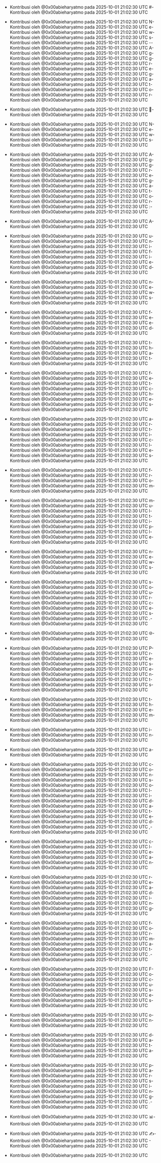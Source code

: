 - Kontribusi oleh @0x00abieharyatmo pada 2025-10-01 21:02:30 UTC
#- Kontribusi oleh @0x00abieharyatmo pada 2025-10-01 21:02:30 UTC
 - Kontribusi oleh @0x00abieharyatmo pada 2025-10-01 21:02:30 UTC
N- Kontribusi oleh @0x00abieharyatmo pada 2025-10-01 21:02:30 UTC
e- Kontribusi oleh @0x00abieharyatmo pada 2025-10-01 21:02:30 UTC
w- Kontribusi oleh @0x00abieharyatmo pada 2025-10-01 21:02:30 UTC
s- Kontribusi oleh @0x00abieharyatmo pada 2025-10-01 21:02:30 UTC
-- Kontribusi oleh @0x00abieharyatmo pada 2025-10-01 21:02:30 UTC
A- Kontribusi oleh @0x00abieharyatmo pada 2025-10-01 21:02:30 UTC
g- Kontribusi oleh @0x00abieharyatmo pada 2025-10-01 21:02:30 UTC
g- Kontribusi oleh @0x00abieharyatmo pada 2025-10-01 21:02:30 UTC
r- Kontribusi oleh @0x00abieharyatmo pada 2025-10-01 21:02:30 UTC
e- Kontribusi oleh @0x00abieharyatmo pada 2025-10-01 21:02:30 UTC
g- Kontribusi oleh @0x00abieharyatmo pada 2025-10-01 21:02:30 UTC
a- Kontribusi oleh @0x00abieharyatmo pada 2025-10-01 21:02:30 UTC
t- Kontribusi oleh @0x00abieharyatmo pada 2025-10-01 21:02:30 UTC
o- Kontribusi oleh @0x00abieharyatmo pada 2025-10-01 21:02:30 UTC
r- Kontribusi oleh @0x00abieharyatmo pada 2025-10-01 21:02:30 UTC

- Kontribusi oleh @0x00abieharyatmo pada 2025-10-01 21:02:30 UTC
📰- Kontribusi oleh @0x00abieharyatmo pada 2025-10-01 21:02:30 UTC
 - Kontribusi oleh @0x00abieharyatmo pada 2025-10-01 21:02:30 UTC
N- Kontribusi oleh @0x00abieharyatmo pada 2025-10-01 21:02:30 UTC
e- Kontribusi oleh @0x00abieharyatmo pada 2025-10-01 21:02:30 UTC
w- Kontribusi oleh @0x00abieharyatmo pada 2025-10-01 21:02:30 UTC
s- Kontribusi oleh @0x00abieharyatmo pada 2025-10-01 21:02:30 UTC
 - Kontribusi oleh @0x00abieharyatmo pada 2025-10-01 21:02:30 UTC
A- Kontribusi oleh @0x00abieharyatmo pada 2025-10-01 21:02:30 UTC
g- Kontribusi oleh @0x00abieharyatmo pada 2025-10-01 21:02:30 UTC
g- Kontribusi oleh @0x00abieharyatmo pada 2025-10-01 21:02:30 UTC
r- Kontribusi oleh @0x00abieharyatmo pada 2025-10-01 21:02:30 UTC
e- Kontribusi oleh @0x00abieharyatmo pada 2025-10-01 21:02:30 UTC
g- Kontribusi oleh @0x00abieharyatmo pada 2025-10-01 21:02:30 UTC
a- Kontribusi oleh @0x00abieharyatmo pada 2025-10-01 21:02:30 UTC
t- Kontribusi oleh @0x00abieharyatmo pada 2025-10-01 21:02:30 UTC
o- Kontribusi oleh @0x00abieharyatmo pada 2025-10-01 21:02:30 UTC
r- Kontribusi oleh @0x00abieharyatmo pada 2025-10-01 21:02:30 UTC
:- Kontribusi oleh @0x00abieharyatmo pada 2025-10-01 21:02:30 UTC
 - Kontribusi oleh @0x00abieharyatmo pada 2025-10-01 21:02:30 UTC
A- Kontribusi oleh @0x00abieharyatmo pada 2025-10-01 21:02:30 UTC
 - Kontribusi oleh @0x00abieharyatmo pada 2025-10-01 21:02:30 UTC
u- Kontribusi oleh @0x00abieharyatmo pada 2025-10-01 21:02:30 UTC
n- Kontribusi oleh @0x00abieharyatmo pada 2025-10-01 21:02:30 UTC
i- Kontribusi oleh @0x00abieharyatmo pada 2025-10-01 21:02:30 UTC
f- Kontribusi oleh @0x00abieharyatmo pada 2025-10-01 21:02:30 UTC
i- Kontribusi oleh @0x00abieharyatmo pada 2025-10-01 21:02:30 UTC
e- Kontribusi oleh @0x00abieharyatmo pada 2025-10-01 21:02:30 UTC
d- Kontribusi oleh @0x00abieharyatmo pada 2025-10-01 21:02:30 UTC
 - Kontribusi oleh @0x00abieharyatmo pada 2025-10-01 21:02:30 UTC
n- Kontribusi oleh @0x00abieharyatmo pada 2025-10-01 21:02:30 UTC
e- Kontribusi oleh @0x00abieharyatmo pada 2025-10-01 21:02:30 UTC
w- Kontribusi oleh @0x00abieharyatmo pada 2025-10-01 21:02:30 UTC
s- Kontribusi oleh @0x00abieharyatmo pada 2025-10-01 21:02:30 UTC
 - Kontribusi oleh @0x00abieharyatmo pada 2025-10-01 21:02:30 UTC
f- Kontribusi oleh @0x00abieharyatmo pada 2025-10-01 21:02:30 UTC
e- Kontribusi oleh @0x00abieharyatmo pada 2025-10-01 21:02:30 UTC
e- Kontribusi oleh @0x00abieharyatmo pada 2025-10-01 21:02:30 UTC
d- Kontribusi oleh @0x00abieharyatmo pada 2025-10-01 21:02:30 UTC
 - Kontribusi oleh @0x00abieharyatmo pada 2025-10-01 21:02:30 UTC
t- Kontribusi oleh @0x00abieharyatmo pada 2025-10-01 21:02:30 UTC
h- Kontribusi oleh @0x00abieharyatmo pada 2025-10-01 21:02:30 UTC
a- Kontribusi oleh @0x00abieharyatmo pada 2025-10-01 21:02:30 UTC
t- Kontribusi oleh @0x00abieharyatmo pada 2025-10-01 21:02:30 UTC
 - Kontribusi oleh @0x00abieharyatmo pada 2025-10-01 21:02:30 UTC
f- Kontribusi oleh @0x00abieharyatmo pada 2025-10-01 21:02:30 UTC
e- Kontribusi oleh @0x00abieharyatmo pada 2025-10-01 21:02:30 UTC
t- Kontribusi oleh @0x00abieharyatmo pada 2025-10-01 21:02:30 UTC
c- Kontribusi oleh @0x00abieharyatmo pada 2025-10-01 21:02:30 UTC
h- Kontribusi oleh @0x00abieharyatmo pada 2025-10-01 21:02:30 UTC
e- Kontribusi oleh @0x00abieharyatmo pada 2025-10-01 21:02:30 UTC
s- Kontribusi oleh @0x00abieharyatmo pada 2025-10-01 21:02:30 UTC
 - Kontribusi oleh @0x00abieharyatmo pada 2025-10-01 21:02:30 UTC
a- Kontribusi oleh @0x00abieharyatmo pada 2025-10-01 21:02:30 UTC
r- Kontribusi oleh @0x00abieharyatmo pada 2025-10-01 21:02:30 UTC
t- Kontribusi oleh @0x00abieharyatmo pada 2025-10-01 21:02:30 UTC
i- Kontribusi oleh @0x00abieharyatmo pada 2025-10-01 21:02:30 UTC
c- Kontribusi oleh @0x00abieharyatmo pada 2025-10-01 21:02:30 UTC
l- Kontribusi oleh @0x00abieharyatmo pada 2025-10-01 21:02:30 UTC
e- Kontribusi oleh @0x00abieharyatmo pada 2025-10-01 21:02:30 UTC
s- Kontribusi oleh @0x00abieharyatmo pada 2025-10-01 21:02:30 UTC
 - Kontribusi oleh @0x00abieharyatmo pada 2025-10-01 21:02:30 UTC
f- Kontribusi oleh @0x00abieharyatmo pada 2025-10-01 21:02:30 UTC
r- Kontribusi oleh @0x00abieharyatmo pada 2025-10-01 21:02:30 UTC
o- Kontribusi oleh @0x00abieharyatmo pada 2025-10-01 21:02:30 UTC
m- Kontribusi oleh @0x00abieharyatmo pada 2025-10-01 21:02:30 UTC
 - Kontribusi oleh @0x00abieharyatmo pada 2025-10-01 21:02:30 UTC
m- Kontribusi oleh @0x00abieharyatmo pada 2025-10-01 21:02:30 UTC
u- Kontribusi oleh @0x00abieharyatmo pada 2025-10-01 21:02:30 UTC
l- Kontribusi oleh @0x00abieharyatmo pada 2025-10-01 21:02:30 UTC
t- Kontribusi oleh @0x00abieharyatmo pada 2025-10-01 21:02:30 UTC
i- Kontribusi oleh @0x00abieharyatmo pada 2025-10-01 21:02:30 UTC
p- Kontribusi oleh @0x00abieharyatmo pada 2025-10-01 21:02:30 UTC
l- Kontribusi oleh @0x00abieharyatmo pada 2025-10-01 21:02:30 UTC
e- Kontribusi oleh @0x00abieharyatmo pada 2025-10-01 21:02:30 UTC
 - Kontribusi oleh @0x00abieharyatmo pada 2025-10-01 21:02:30 UTC
n- Kontribusi oleh @0x00abieharyatmo pada 2025-10-01 21:02:30 UTC
e- Kontribusi oleh @0x00abieharyatmo pada 2025-10-01 21:02:30 UTC
w- Kontribusi oleh @0x00abieharyatmo pada 2025-10-01 21:02:30 UTC
s- Kontribusi oleh @0x00abieharyatmo pada 2025-10-01 21:02:30 UTC
 - Kontribusi oleh @0x00abieharyatmo pada 2025-10-01 21:02:30 UTC
s- Kontribusi oleh @0x00abieharyatmo pada 2025-10-01 21:02:30 UTC
o- Kontribusi oleh @0x00abieharyatmo pada 2025-10-01 21:02:30 UTC
u- Kontribusi oleh @0x00abieharyatmo pada 2025-10-01 21:02:30 UTC
r- Kontribusi oleh @0x00abieharyatmo pada 2025-10-01 21:02:30 UTC
c- Kontribusi oleh @0x00abieharyatmo pada 2025-10-01 21:02:30 UTC
e- Kontribusi oleh @0x00abieharyatmo pada 2025-10-01 21:02:30 UTC
s- Kontribusi oleh @0x00abieharyatmo pada 2025-10-01 21:02:30 UTC
.- Kontribusi oleh @0x00abieharyatmo pada 2025-10-01 21:02:30 UTC
 - Kontribusi oleh @0x00abieharyatmo pada 2025-10-01 21:02:30 UTC
🌐- Kontribusi oleh @0x00abieharyatmo pada 2025-10-01 21:02:30 UTC
 - Kontribusi oleh @0x00abieharyatmo pada 2025-10-01 21:02:30 UTC
P- Kontribusi oleh @0x00abieharyatmo pada 2025-10-01 21:02:30 UTC
r- Kontribusi oleh @0x00abieharyatmo pada 2025-10-01 21:02:30 UTC
e- Kontribusi oleh @0x00abieharyatmo pada 2025-10-01 21:02:30 UTC
s- Kontribusi oleh @0x00abieharyatmo pada 2025-10-01 21:02:30 UTC
e- Kontribusi oleh @0x00abieharyatmo pada 2025-10-01 21:02:30 UTC
n- Kontribusi oleh @0x00abieharyatmo pada 2025-10-01 21:02:30 UTC
t- Kontribusi oleh @0x00abieharyatmo pada 2025-10-01 21:02:30 UTC
s- Kontribusi oleh @0x00abieharyatmo pada 2025-10-01 21:02:30 UTC
 - Kontribusi oleh @0x00abieharyatmo pada 2025-10-01 21:02:30 UTC
t- Kontribusi oleh @0x00abieharyatmo pada 2025-10-01 21:02:30 UTC
h- Kontribusi oleh @0x00abieharyatmo pada 2025-10-01 21:02:30 UTC
e- Kontribusi oleh @0x00abieharyatmo pada 2025-10-01 21:02:30 UTC
m- Kontribusi oleh @0x00abieharyatmo pada 2025-10-01 21:02:30 UTC
 - Kontribusi oleh @0x00abieharyatmo pada 2025-10-01 21:02:30 UTC
i- Kontribusi oleh @0x00abieharyatmo pada 2025-10-01 21:02:30 UTC
n- Kontribusi oleh @0x00abieharyatmo pada 2025-10-01 21:02:30 UTC
 - Kontribusi oleh @0x00abieharyatmo pada 2025-10-01 21:02:30 UTC
a- Kontribusi oleh @0x00abieharyatmo pada 2025-10-01 21:02:30 UTC
 - Kontribusi oleh @0x00abieharyatmo pada 2025-10-01 21:02:30 UTC
c- Kontribusi oleh @0x00abieharyatmo pada 2025-10-01 21:02:30 UTC
o- Kontribusi oleh @0x00abieharyatmo pada 2025-10-01 21:02:30 UTC
n- Kontribusi oleh @0x00abieharyatmo pada 2025-10-01 21:02:30 UTC
s- Kontribusi oleh @0x00abieharyatmo pada 2025-10-01 21:02:30 UTC
o- Kontribusi oleh @0x00abieharyatmo pada 2025-10-01 21:02:30 UTC
l- Kontribusi oleh @0x00abieharyatmo pada 2025-10-01 21:02:30 UTC
i- Kontribusi oleh @0x00abieharyatmo pada 2025-10-01 21:02:30 UTC
d- Kontribusi oleh @0x00abieharyatmo pada 2025-10-01 21:02:30 UTC
a- Kontribusi oleh @0x00abieharyatmo pada 2025-10-01 21:02:30 UTC
t- Kontribusi oleh @0x00abieharyatmo pada 2025-10-01 21:02:30 UTC
e- Kontribusi oleh @0x00abieharyatmo pada 2025-10-01 21:02:30 UTC
d- Kontribusi oleh @0x00abieharyatmo pada 2025-10-01 21:02:30 UTC
,- Kontribusi oleh @0x00abieharyatmo pada 2025-10-01 21:02:30 UTC
 - Kontribusi oleh @0x00abieharyatmo pada 2025-10-01 21:02:30 UTC
c- Kontribusi oleh @0x00abieharyatmo pada 2025-10-01 21:02:30 UTC
l- Kontribusi oleh @0x00abieharyatmo pada 2025-10-01 21:02:30 UTC
e- Kontribusi oleh @0x00abieharyatmo pada 2025-10-01 21:02:30 UTC
a- Kontribusi oleh @0x00abieharyatmo pada 2025-10-01 21:02:30 UTC
n- Kontribusi oleh @0x00abieharyatmo pada 2025-10-01 21:02:30 UTC
 - Kontribusi oleh @0x00abieharyatmo pada 2025-10-01 21:02:30 UTC
r- Kontribusi oleh @0x00abieharyatmo pada 2025-10-01 21:02:30 UTC
e- Kontribusi oleh @0x00abieharyatmo pada 2025-10-01 21:02:30 UTC
a- Kontribusi oleh @0x00abieharyatmo pada 2025-10-01 21:02:30 UTC
d- Kontribusi oleh @0x00abieharyatmo pada 2025-10-01 21:02:30 UTC
i- Kontribusi oleh @0x00abieharyatmo pada 2025-10-01 21:02:30 UTC
n- Kontribusi oleh @0x00abieharyatmo pada 2025-10-01 21:02:30 UTC
g- Kontribusi oleh @0x00abieharyatmo pada 2025-10-01 21:02:30 UTC
 - Kontribusi oleh @0x00abieharyatmo pada 2025-10-01 21:02:30 UTC
f- Kontribusi oleh @0x00abieharyatmo pada 2025-10-01 21:02:30 UTC
o- Kontribusi oleh @0x00abieharyatmo pada 2025-10-01 21:02:30 UTC
r- Kontribusi oleh @0x00abieharyatmo pada 2025-10-01 21:02:30 UTC
m- Kontribusi oleh @0x00abieharyatmo pada 2025-10-01 21:02:30 UTC
a- Kontribusi oleh @0x00abieharyatmo pada 2025-10-01 21:02:30 UTC
t- Kontribusi oleh @0x00abieharyatmo pada 2025-10-01 21:02:30 UTC
.- Kontribusi oleh @0x00abieharyatmo pada 2025-10-01 21:02:30 UTC
 - Kontribusi oleh @0x00abieharyatmo pada 2025-10-01 21:02:30 UTC
F- Kontribusi oleh @0x00abieharyatmo pada 2025-10-01 21:02:30 UTC
o- Kontribusi oleh @0x00abieharyatmo pada 2025-10-01 21:02:30 UTC
c- Kontribusi oleh @0x00abieharyatmo pada 2025-10-01 21:02:30 UTC
u- Kontribusi oleh @0x00abieharyatmo pada 2025-10-01 21:02:30 UTC
s- Kontribusi oleh @0x00abieharyatmo pada 2025-10-01 21:02:30 UTC
e- Kontribusi oleh @0x00abieharyatmo pada 2025-10-01 21:02:30 UTC
s- Kontribusi oleh @0x00abieharyatmo pada 2025-10-01 21:02:30 UTC
 - Kontribusi oleh @0x00abieharyatmo pada 2025-10-01 21:02:30 UTC
o- Kontribusi oleh @0x00abieharyatmo pada 2025-10-01 21:02:30 UTC
n- Kontribusi oleh @0x00abieharyatmo pada 2025-10-01 21:02:30 UTC
 - Kontribusi oleh @0x00abieharyatmo pada 2025-10-01 21:02:30 UTC
d- Kontribusi oleh @0x00abieharyatmo pada 2025-10-01 21:02:30 UTC
a- Kontribusi oleh @0x00abieharyatmo pada 2025-10-01 21:02:30 UTC
t- Kontribusi oleh @0x00abieharyatmo pada 2025-10-01 21:02:30 UTC
a- Kontribusi oleh @0x00abieharyatmo pada 2025-10-01 21:02:30 UTC
 - Kontribusi oleh @0x00abieharyatmo pada 2025-10-01 21:02:30 UTC
p- Kontribusi oleh @0x00abieharyatmo pada 2025-10-01 21:02:30 UTC
a- Kontribusi oleh @0x00abieharyatmo pada 2025-10-01 21:02:30 UTC
r- Kontribusi oleh @0x00abieharyatmo pada 2025-10-01 21:02:30 UTC
s- Kontribusi oleh @0x00abieharyatmo pada 2025-10-01 21:02:30 UTC
i- Kontribusi oleh @0x00abieharyatmo pada 2025-10-01 21:02:30 UTC
n- Kontribusi oleh @0x00abieharyatmo pada 2025-10-01 21:02:30 UTC
g- Kontribusi oleh @0x00abieharyatmo pada 2025-10-01 21:02:30 UTC
.- Kontribusi oleh @0x00abieharyatmo pada 2025-10-01 21:02:30 UTC
 - Kontribusi oleh @0x00abieharyatmo pada 2025-10-01 21:02:30 UTC
📊- Kontribusi oleh @0x00abieharyatmo pada 2025-10-01 21:02:30 UTC
 - Kontribusi oleh @0x00abieharyatmo pada 2025-10-01 21:02:30 UTC
✍- Kontribusi oleh @0x00abieharyatmo pada 2025-10-01 21:02:30 UTC
️- Kontribusi oleh @0x00abieharyatmo pada 2025-10-01 21:02:30 UTC

- Kontribusi oleh @0x00abieharyatmo pada 2025-10-01 21:02:30 UTC
